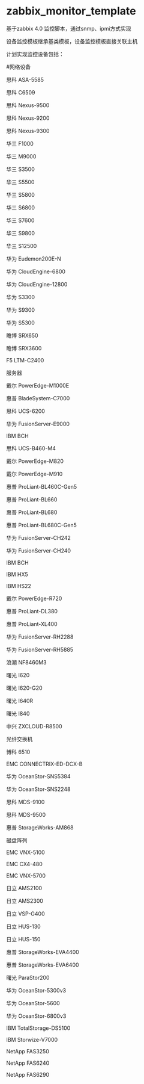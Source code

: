 # zabbix_monitor_template
基于zabbix 4.0 监控脚本，通过snmp、ipmi方式实现

设备监控模板继承基类模板，设备监控模板直接关联主机

计划实现监控设备包括：


#网络设备

思科	ASA-5585

思科	C6509

思科	Nexus-9500

思科	Nexus-9200

思科	Nexus-9300

华三	F1000

华三	M9000

华三	S3500

华三	S5500

华三	S5800

华三	S6800

华三	S7600

华三	S9800

华三	S12500

华为	Eudemon200E-N

华为	CloudEngine-6800

华为	CloudEngine-12800

华为	S3300

华为	S9300

华为	S5300

瞻博	SRX650

瞻博	SRX3600

F5	LTM-C2400

服务器

戴尔	PowerEdge-M1000E

惠普	BladeSystem-C7000

思科	UCS-6200

华为	FusionServer-E9000

IBM	BCH

思科	UCS-B460-M4

戴尔	PowerEdge-M820

戴尔	PowerEdge-M910

惠普	ProLiant-BL460C-Gen5

惠普	ProLiant-BL660

惠普	ProLiant-BL680

惠普	ProLiant-BL680C-Gen5

华为	FusionServer-CH242

华为	FusionServer-CH240

IBM	BCH

IBM	HX5

IBM	HS22

戴尔	PowerEdge-R720

惠普	ProLiant-DL380

惠普	ProLiant-XL400

华为	FusionServer-RH2288

华为	FusionServer-RH5885


浪潮	NF8460M3

曙光	I620

曙光	I620-G20

曙光	I640R

曙光	I840

中兴	ZXCLOUD-R8500


光纤交换机

博科	6510

EMC	CONNECTRIX-ED-DCX-B

华为	OceanStor-SNS5384

华为	OceanStor-SNS2248

思科	MDS-9100

思科	MDS-9500

惠普	StorageWorks-AM868

磁盘阵列

EMC	VNX-5100

EMC	CX4-480

EMC	VNX-5700

日立	AMS2100

日立	AMS2300

日立	VSP-G400

日立	HUS-130

日立	HUS-150

惠普	StorageWorks-EVA4400

惠普	StorageWorks-EVA6400

曙光	ParaStor200

华为	OceanStor-5300v3

华为	OceanStor-5600

华为	OceanStor-6800v3

IBM	TotalStorage-DS5100

IBM	Storwize-V7000

NetApp	FAS3250

NetApp	FAS6240

NetApp	FAS6290
